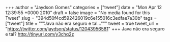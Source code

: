 
+++
author = "Jaydson Gomes"
categories = ["tweet"]
date = "Mon Apr 12 12:39:55 +0000 2010"
draft = false
image = "No media found for this Tweet"
slug = "394d50f4cd592426019c6e155016c3edfae7a30b"
tags = ["tweet"]
title = """Java não era seguro e tal..."""
tweet = true
tweet_url = "https://twitter.com/jaydson/status/12043956581"
+++
Java não era seguro e tal? http://tinyurl.com/y3chq2z
